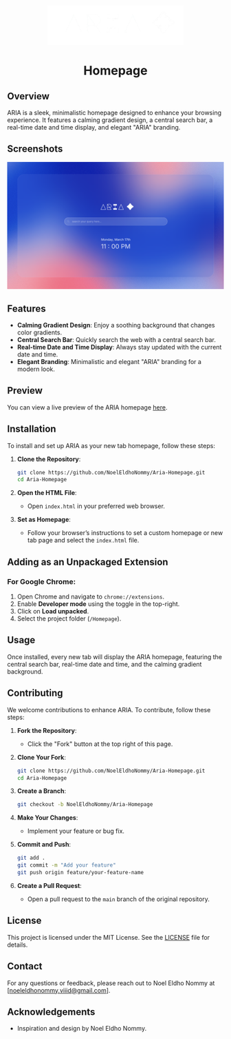 <p align="center">
  <img src="homepage/logo.png" alt="Aria Logo" />
</p>

<h1 align="center">Homepage</h1>


## Overview
ARIA is a sleek, minimalistic homepage designed to enhance your browsing experience. It features a calming gradient design, a central search bar, a real-time date and time display, and elegant "ARIA" branding.

## Screenshots
![ARIA Homepage](image.png)

## Features
- **Calming Gradient Design**: Enjoy a soothing background that changes color gradients.
- **Central Search Bar**: Quickly search the web with a central search bar.
- **Real-time Date and Time Display**: Always stay updated with the current date and time.
- **Elegant Branding**: Minimalistic and elegant "ARIA" branding for a modern look.

## Preview
You can view a live preview of the ARIA homepage [here](https://aria-homepage.tiiny.site/).

## Installation
To install and set up ARIA as your new tab homepage, follow these steps:

1. **Clone the Repository**:
    ```sh
    git clone https://github.com/NoelEldhoNommy/Aria-Homepage.git
    cd Aria-Homepage
    ```

2. **Open the HTML File**:
   - Open `index.html` in your preferred web browser.

3. **Set as Homepage**:
   - Follow your browser’s instructions to set a custom homepage or new tab page and select the `index.html` file.

## Adding as an Unpackaged Extension

### For Google Chrome:
1. Open Chrome and navigate to `chrome://extensions`.
2. Enable **Developer mode** using the toggle in the top-right.
3. Click on **Load unpacked**.
4. Select the project folder (`/Homepage`).

## Usage
Once installed, every new tab will display the ARIA homepage, featuring the central search bar, real-time date and time, and the calming gradient background.



## Contributing
We welcome contributions to enhance ARIA. To contribute, follow these steps:

1. **Fork the Repository**:
    - Click the "Fork" button at the top right of this page.

2. **Clone Your Fork**:
    ```sh
    git clone https://github.com/NoelEldhoNommy/Aria-Homepage.git
    cd Aria-Homepage
    ```

3. **Create a Branch**:
    ```sh
    git checkout -b NoelEldhoNommy/Aria-Homepage
    ```

4. **Make Your Changes**:
    - Implement your feature or bug fix.

5. **Commit and Push**:
    ```sh
    git add .
    git commit -m "Add your feature"
    git push origin feature/your-feature-name
    ```

6. **Create a Pull Request**:
    - Open a pull request to the `main` branch of the original repository.

## License
This project is licensed under the MIT License. See the [LICENSE](LICENSE) file for details.

## Contact
For any questions or feedback, please reach out to Noel Eldho Nommy at [noeleldhonommy.viiid@gmail.com].

## Acknowledgements
- Inspiration and design by Noel Eldho Nommy.
